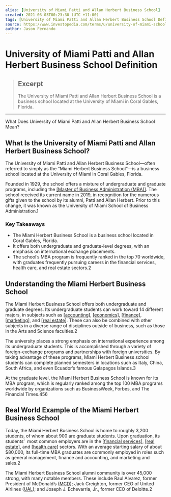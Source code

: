 ```yaml
---
alias: [University of Miami Patti and Allan Herbert Business School]
created: 2021-03-03T00:23:30 (UTC +11:00)
tags: [University of Miami Patti and Allan Herbert Business School Definition, What Does University of Miami Patti and Allan Herbert Business School Mean?]
source: https://www.investopedia.com/terms/u/university-of-miami-school-of-business-administration.asp
author: Jason Fernando
---
```


# University of Miami Patti and Allan Herbert Business School Definition

> ## Excerpt
> The University of Miami Patti and Allan Herbert Business School is a business school located at the University of Miami in Coral Gables, Florida.

---

What Does University of Miami Patti and Allan Herbert Business School Mean?
## What Is the University of Miami Patti and Allan Herbert Business School?

The University of Miami Patti and Allan Herbert Business School—often referred to simply as the “Miami Herbert Business School”—is a business school located at the University of Miami in Coral Gables, Florida.

Founded in 1929, the school offers a mixture of undergraduate and graduate programs, including the [[Master of Business Administration (MBA)]](https://www.investopedia.com/terms/m/mba.asp). The school received its current name in 2019, in recognition for the numerous gifts given to the school by its alumni, Patti and Allan Herbert. Prior to this change, it was known as the University of Miami School of Business Administration.1

### Key Takeaways

-   The Miami Herbert Business School is a business school located in Coral Gables, Florida.
-   It offers both undergraduate and graduate-level degrees, with an emphasis on international exchange placements.
-   The school’s MBA program is frequently ranked in the top 70 worldwide, with graduates frequently pursuing careers in the financial services, health care, and real estate sectors.2

## Understanding the Miami Herbert Business School

The Miami Herbert Business School offers both undergraduate and graduate degrees. Its undergraduate students can work toward 14 different majors, in subjects such as [[accounting]](https://www.investopedia.com/terms/a/accounting.asp), [[economics]](https://www.investopedia.com/terms/e/economics.asp), [[finance]](https://www.investopedia.com/ask/answers/what-is-finance/), [[marketing]](https://www.investopedia.com/terms/m/marketing.asp), and [[real estate]](https://www.investopedia.com/terms/r/realestate.asp). These can also be combined with other subjects in a diverse range of disciplines outside of business, such as those in the Arts and Science faculties.2

The university places a strong emphasis on international experience among its undergraduate students. This is accomplished through a variety of foreign-exchange programs and partnerships with foreign universities. By taking advantage of these programs, Miami Herbert Business school students can complete planned semesters in locations such as Italy, China, South Africa, and even Ecuador’s famous Galapagos Islands.3

At the graduate level, the Miami Herbert Business School is known for its MBA program, which is regularly ranked among the top 100 MBA programs worldwide by organizations such as BusinessWeek, Forbes, and The Financial Times.456

## Real World Example of the Miami Herbert Business School

Today, the Miami Herbert Business School is home to roughly 3,200 students, of whom about 900 are graduate students. Upon graduation, its students’  most common employers are in the [[financial services]](https://www.investopedia.com/ask/answers/030315/what-financial-services-sector.asp), [[real estate]](https://www.investopedia.com/terms/r/realestate.asp), and [[health care]](https://www.investopedia.com/terms/h/health_care_sector.asp) sectors. With an average starting salary of about $80,000, its full-time MBA graduates are commonly employed in roles such as general management, finance and accounting, and marketing and sales.2

The Miami Herbert Business School alumni community is over 45,000 strong, with many notable members. These include Raul Alvarez, former President of McDonald’s ([MCD](https://www.investopedia.com/markets/quote?tvwidgetsymbol=mcd)); Jack Creighton, former CEO of United Airlines ([UAL](https://www.investopedia.com/markets/quote?tvwidgetsymbol=UAL)); and Joseph J. Echevarria, Jr., former CEO of Deloitte.2

